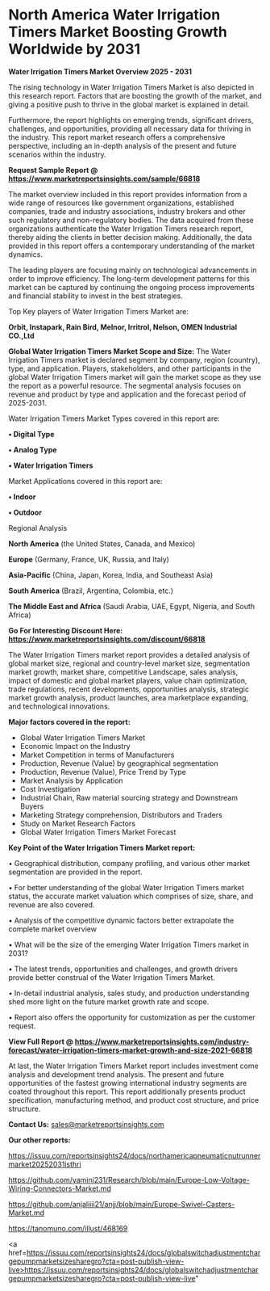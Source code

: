 # North America Water Irrigation Timers Market Boosting Growth Worldwide by 2031

<Strong> Water Irrigation Timers Market Overview 2025 - 2031</strong>

The rising technology in Water Irrigation Timers Market is also depicted in this research report. Factors that are boosting the growth of the market, and giving a positive push to thrive in the global market is explained in detail.

Furthermore, the report highlights on emerging trends, significant drivers, challenges, and opportunities, providing all necessary data for thriving in the industry. This report market research offers a comprehensive perspective, including an in-depth analysis of the present and future scenarios within the industry.

<strong>Request Sample Report @ <a href=https://www.marketreportsinsights.com/sample/66818>https://www.marketreportsinsights.com/sample/66818</a></strong>

The market overview included in this report provides information from a wide range of resources like government organizations, established companies, trade and industry associations, industry brokers and other such regulatory and non-regulatory bodies. The data acquired from these organizations authenticate the Water Irrigation Timers research report, thereby aiding the clients in better decision making. Additionally, the data provided in this report offers a contemporary understanding of the market dynamics.

The leading players are focusing mainly on technological advancements in order to improve efficiency. The long-term development patterns for this market can be captured by continuing the ongoing process improvements and financial stability to invest in the best strategies.

Top Key players of Water Irrigation Timers Market are:

<strong>Orbit, Instapark, Rain Bird, Melnor, Irritrol, Nelson, OMEN Industrial CO.,Ltd</strong>

<strong><b>Global Water Irrigation Timers Market Scope and Size:</b></strong>
The Water Irrigation Timers market is declared segment by company, region (country), type, and application. Players, stakeholders, and other participants in the global Water Irrigation Timers market will gain the market scope as they use the report as a powerful resource. The segmental analysis focuses on revenue and product by type and application and the forecast period of 2025-2031.

Water Irrigation Timers Market Types covered in this report are:

<strong>• Digital Type

• Analog Type

• Water Irrigation Timers</strong>

Market Applications covered in this report are:

<strong>• Indoor

• Outdoor</strong> 

Regional Analysis

<strong>North America</strong> (the United States, Canada, and Mexico)

<strong>Europe</strong> (Germany, France, UK, Russia, and Italy)

<strong>Asia-Pacific</strong> (China, Japan, Korea, India, and Southeast Asia)

<strong>South America</strong> (Brazil, Argentina, Colombia, etc.)

<strong>The Middle East and Africa</strong> (Saudi Arabia, UAE, Egypt, Nigeria, and South Africa)

<strong>Go For Interesting Discount Here: <a href=https://www.marketreportsinsights.com/discount/66818>https://www.marketreportsinsights.com/discount/66818</a></strong>

The Water Irrigation Timers market report provides a detailed analysis of global market size, regional and country-level market size, segmentation market growth, market share, competitive Landscape, sales analysis, impact of domestic and global market players, value chain optimization, trade regulations, recent developments, opportunities analysis, strategic market growth analysis, product launches, area marketplace expanding, and technological innovations.

<strong><b>Major factors covered in the report:</b></strong>
<ul>
  <li>Global Water Irrigation Timers Market </li>
  <li>Economic Impact on the Industry</li>
  <li>Market Competition in terms of Manufacturers</li>
  <li>Production, Revenue (Value) by geographical segmentation</li>
  <li>Production, Revenue (Value), Price Trend by Type</li>
  <li>Market Analysis by Application</li>
  <li>Cost Investigation</li>
  <li>Industrial Chain, Raw material sourcing strategy and Downstream Buyers</li>
  <li>Marketing Strategy comprehension, Distributors and Traders</li>
  <li>Study on Market Research Factors</li>
  <li>Global Water Irrigation Timers Market Forecast</li>
</ul>

<strong><b>Key Point of the Water Irrigation Timers Market report:</b></strong>

• Geographical distribution, company profiling, and various other market segmentation are provided in the report.

• For better understanding of the global Water Irrigation Timers market status, the accurate market valuation which comprises of size, share, and revenue are also covered.

• Analysis of the competitive dynamic factors better extrapolate the complete market overview

• What will be the size of the emerging Water Irrigation Timers market in 2031?

• The latest trends, opportunities and challenges, and growth drivers provide better construal of the Water Irrigation Timers Market.

• In-detail industrial analysis, sales study, and production understanding shed more light on the future market growth rate and scope.

• Report also offers the opportunity for customization as per the customer request.

<strong><b>View Full Report @ <a href=https://www.marketreportsinsights.com/industry-forecast/water-irrigation-timers-market-growth-and-size-2021-66818>https://www.marketreportsinsights.com/industry-forecast/water-irrigation-timers-market-growth-and-size-2021-66818</a></b></strong>


At last, the Water Irrigation Timers Market report includes investment come analysis and development trend analysis. The present and future opportunities of the fastest growing international industry segments are coated throughout this report. This report additionally presents product specification, manufacturing method, and product cost structure, and price structure.

<strong>Contact Us:</strong>
sales@marketreportsinsights.com

<strong>Our other reports:</strong>

<a href=https://issuu.com/reportsinsights24/docs/northamericapneumaticnutrunnermarket20252031isthri>https://issuu.com/reportsinsights24/docs/northamericapneumaticnutrunnermarket20252031isthri</a>

<a href=https://github.com/yamini231/Research/blob/main/Europe-Low-Voltage-Wiring-Connectors-Market.md>https://github.com/yamini231/Research/blob/main/Europe-Low-Voltage-Wiring-Connectors-Market.md</a>

<a href=https://github.com/anjaliiii21/anjj/blob/main/Europe-Swivel-Casters-Market.md>https://github.com/anjaliiii21/anjj/blob/main/Europe-Swivel-Casters-Market.md</a>

<a href=https://tanomuno.com/illust/468169>https://tanomuno.com/illust/468169</a>

<a href=https://issuu.com/reportsinsights24/docs/globalswitchadjustmentchargepumpmarketsizesharegro?cta=post-publish-view-live>https://issuu.com/reportsinsights24/docs/globalswitchadjustmentchargepumpmarketsizesharegro?cta=post-publish-view-live</a>"
